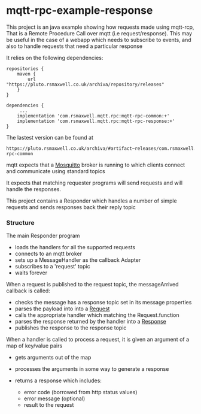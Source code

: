 # mqtt-rpc-example-response

This project is an java example showing how requests made using mqtt-rcp, That is a Remote Procedure Call over mqtt (i.e request/response).
This may be useful in the case of a webapp which needs to subscribe to events, and also to handle requests that need a particular  response  

It relies on the following dependencies:

 
```
repositories {
    maven {
        url "https://pluto.rsmaxwell.co.uk/archiva/repository/releases"
    }
}

dependencies {
     ...
    implementation 'com.rsmaxwell.mqtt.rpc:mqtt-rpc-common:+'
    implementation 'com.rsmaxwell.mqtt.rpc:mqtt-rpc-response:+'
}
```
  
  
  
The lastest version can be found at 

```
https://pluto.rsmaxwell.co.uk/archiva/#artifact~releases/com.rsmaxwell.mqtt.rpc/mqtt-rpc-common
```

mqtt expects that a [Mosquitto](https://mosquitto.org/) broker is running to which clients connect and communicate using standard topics

It expects that matching requester programs will send requests and will handle the responses.

This project contains a Responder which handles a number of simple requests and sends responses back their reply topic


### Structure

The main Responder program 

  * loads the handlers for all the supported requests
  * connects to an mqtt broker 
  * sets up a MessageHandler as the callback Adapter
  * subscribes to a 'request' topic
  * waits forever

When a request is published to the request topic, the messageArrived callback is called:

  * checks the message has a response topic set in its message properties
  * parses the payload into into a [Request](https://github.com/rsmaxwell/mqtt-rpc-common/blob/main/src/main/java/com/rsmaxwell/mqtt/rpc/common/Request.java) 
  * calls the appropriate handler which matching the Request.function
  * parses the response returned by the handler into a [Response](https://github.com/rsmaxwell/mqtt-rpc-common/blob/main/src/main/java/com/rsmaxwell/mqtt/rpc/common/Response.java)
  * publishes the response to the response topic    

When a handler is called to process a request, it is given an argument of a map of key/value pairs  

  * gets arguments out of the map
  * processes the arguments in some way to generate a response
  * returns a response which includes:
  
    - error code (borrowed from http status values)
    - error message (optional)
    - result to the request
    